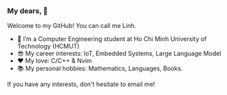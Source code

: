 ### My dears, 👋

Welcome to my GitHub! You can call me Linh.

- 🌱 I’m a Computer Engineering student at Ho Chi Minh University of Technology (HCMUT)
- :sunglasses: My career interests: IoT, Embedded Systems, Large Language Model
- :heart: My love: C/C++ & Nvim
- :books: My personal hobbies: Mathematics, Languages, Books.

If you have any interests, don't hesitate to email me!
